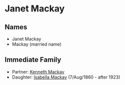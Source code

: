 ﻿---
layout: person
subject_key: i20237816
permalink: /people/i20237816
---

# Janet Mackay

## Names

* Janet Mackay
* Mackay (married name)

## Immediate Family

* Partner: [Kenneth Mackay](./@30341840@-kenneth-mackay-b-d.md)
* Daughter: [Isabella Mackay](./@32797554@-isabella-mackay-b1860-8-7-d1923.md) (7/Aug/1860 - after 1923)

